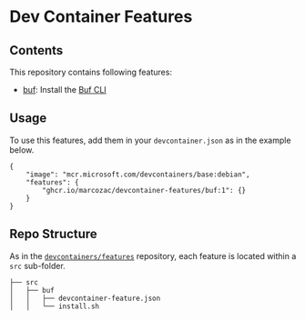 # Dev Container Features

## Contents

This repository contains following features:
- [buf](./src/buf/README.md): Install the [Buf CLI](https://buf.build/docs/installation)

## Usage

To use this features, add them in your `devcontainer.json` as in the example below.

```jsonc
{
    "image": "mcr.microsoft.com/devcontainers/base:debian",
    "features": {
        "ghcr.io/marcozac/devcontainer-features/buf:1": {}
    }
}
```

## Repo Structure

As in the [`devcontainers/features`](https://github.com/devcontainers/features) repository, each feature is located within a `src` sub-folder.

```
├── src
│   ├── buf
│   │   ├── devcontainer-feature.json
│   │   └── install.sh
```
